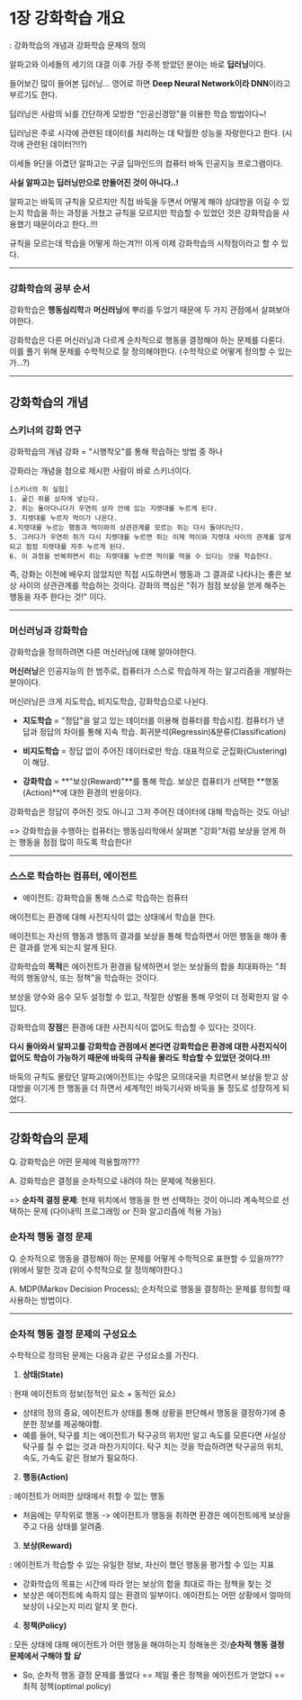 # 1장 강화학습 개요
: 강화학습의 개념과 강화학습 문제의 정의

알파고와 이세돌의 세기의 대결 이후 가장 주목 받았던 분야는 바로 **딥러닝**이다.

들어보긴 많이 들어본 딥러닝... 영어로 하면 **Deep Neural Network이라 DNN**이라고 부르기도 한다.

딥러닝은 사람의 뇌를 간단하게 모방한 "인공신경망"을 이용한 학습 방법이다~! 

딥러닝은 주로 시각에 관련된 데이터를 처리하는 데 탁월한 성능을 자랑한다고 한다. (시각에 관련된 데이터?!!?)


이세돌 9단을 이겼던 알파고는 구글 딥마인드의 컴퓨터 바독 인공지능 프로그램이다.

**사실 알파고는 딥러닝만으로 만들어진 것이 아니다..!**

알파고는 바둑의 규칙을 모르지만 직접 바둑을 두면서 어떻게 해야 상대방을 이길 수 있는지 학습을 하는 과정을 거쳤고 규칙을 모르지만 학습할 수 있었던 것은 강화학습을 사용했기 때문이라고 한다..!!! 

규칙을 모르는데 학습을 어떻게 하는겨?!! 이게 이제 강화학습의 시작점이라고 할 수 있다.
* * *

### 강화학습의 공부 순서
강화학습은 **행동심리학**과 **머신러닝**에 뿌리를 두었기 때문에 두 가지 관점에서 살펴보아야한다.

강화학습은 다른 머신러닝과 다르게 순차적으로 행동을 결정해야 하는 문제를 다룬다. 이를 풀기 위해 문제를 수학적으로 잘 정의해야한다. (수학적으로 어떻게 정의할 수 있는가...?)

* * *

## 강화학습의 개념
### 스키너의 강화 연구

강화학습의 개념
강화 = "시행착오"를 통해 학습하는 방법 중 하나

강화라는 개념을 첨으로 제시한 사람이 바로 스키너이다.
```
[스키너의 쥐 실험]
1. 굶긴 쥐를 상자에 넣는다.
2. 쥐는 돌아다니다가 우연히 상자 안에 있는 지렛대를 누르게 된다.
3. 지렛대를 누르자 먹이가 나온다.
4.지렛대를 누르는 행동과 먹이와의 상관관계를 모르는 쥐는 다시 돌아다닌다.
5. 그러다가 우연히 쥐가 다시 지렛대를 누르면 쥐는 이제 먹이와 지렛대 사이의 관계를 알게 되고 점점 지렛대를 자주 누르게 된다.
6. 이 과정을 반복하면서 쥐는 지렛대를 누르면 먹이를 먹을 수 있다는 것을 학습한다.
```
즉, 강화는 이전에 배우지 않았지만 직접 시도하면서 행동과 그 결과로 나타나는 좋은 보상 사이의 상관관계를 학습하는 것이다. 강화의 핵심은 "쥐가 점점 보상을 얻게 해주는 행동을 자주 한다는 것!" 이다.
* * *

### 머신러닝과 강화학습
강화학습을 정의하려면 다른 머신러닝에 대해 알아야한다.

**머신러닝**은 인공지능의 한 범주로, 컴퓨터가 스스로 학습하게 하는 알고리즘을 개발하는 분야이다.

머신러닝은 크게 지도학습, 비지도학습, 강화학습으로 나뉜다.

- **지도학습** = "정답"을 알고 있는 데이터를 이용해 컴퓨터를 학습시킴. 컴퓨터가 낸 답과 정답의 차이를 통해 지속 학습. 회귀분석(Regressin)&분류(Classification)

- **비지도학습** = 정답 없이 주어진 데이터로만 학습. 대표적으로 군집화(Clustering)이 해당.

- **강화학습** = **"보상(Reward)"**를 통해 학습. 보상은 컴퓨터가 선택한 **행동(Action)**에 대한 환경의 반응이다.


강화학습은 정답이 주어진 것도 아니고 그저 주어진 데이터에 대해 학습하는 것도 아님!

=> 강화학습을 수행하는 컴퓨터는 행동심리학에서 살펴본 "강화"처럼 보상을 얻게 하는 행동을 점점 많이 하도록 학습한다!
* * *

### 스스로 학습하는 컴퓨터, 에이전트
* 에이전트: 강화학습을 통해 스스로 학습하는 컴퓨터

에이전트는 환경에 대해 사전지식이 없는 상태에서 학습을 한다.

에이전트는 자신의 행동과 행동의 결과를 보상을 통해 학습하면서 어떤 행동을 해야 좋은 결과를 얻게 되는지 알게 된다.

강화학습의 **목적**은 에이전트가 환경을 탐색하면서 얻는 보상들의 합을 최대화하는 "최적의 행동양식, 또는 정책"을 학습하는 것이다.

보상을 양수와 음수 모두 설정할 수 있고, 적절한 상벌을 통해 무엇이 더 정확한지 알 수 있다. 

강화학습의 **장점**은 환경에 대한 사전지식이 없어도 학습할 수 있다는 것이다.

**다시 돌아와서 알파고를 강화학습 관점에서 본다면 강화학습은 환경에 대한 사전지식이 없어도 학습이 가능하기 때문에 바둑의 규칙을 몰라도 학습할 수 있었던 것이다.!!!**

바둑의 규칙도 몰랐던 알파고(에이전트)는 수많은 모의대국을 치르면서 보상을 받고 상대방을 이기게 한 행동을 더 하면서 세계적인 바둑기사와 바둑을 둘 정도로 성장하게 되었다.
* * *

## 강화학습의 문제

Q. 강화학습은 어떤 문제에 적용할까???

A. 강화학습은 결정을 순차적으로 내려야 하는 문제에 적용된다.

=> **순차적 결정 문제**: 현재 위치에서 행동을 한 번 선택하는 것이 아니라 계속적으로 선택하는 문제 (다이내믹 프로그래밍 or 진화 알고리즘에 적용 가능)

### 순차적 행동 결정 문제
Q. 순차적으로 행동을 결정해야 하는 문제를 어떻게 수학적으로 표현할 수 있을까??? (위에서 말한 것과 같이 수학적으로 잘 정의해야한다.)

A. MDP(Markov Decision Process); 순차적으로 행동을 결정하는 문제를 정의할 때 사용하는 방법이다.
* * *

### 순차적 행동 결정 문제의 구성요소
수학적으로 정의된 문제는 다음과 같은 구성요소를 가진다. 

1. **상태(State)**

: 현재 에이전트의 정보(정적인 요소 + 동적인 요소)

* 상태의 정의 중요, 에이전트가 상태를 통해 상황을 판단해서 행동을 결정하기에 충분한 정보를 제공해야함.
* 예를 들어, 탁구를 치는 에이전트가 탁구공의 위치만 알고 속도를 모른다면 사실상 탁구를 칠 수 없는 것과 마찬가지이다. 탁구 치는 것을 학습하려면 탁구공의 위치, 속도, 가속도 같은 정보가 필요하다.

2. **행동(Action)**

: 에이전트가 어떠한 상태에서 취할 수 있는 행동

* 처음에는 무작위로 행동 -> 에이전트가 행동을 취하면 환경은 에이전트에게 보상을 주고 다음 상태를 알려줌.

3. **보상(Reward)**

: 에이전트가 학습할 수 있는 유일한 정보, 자신이 했던 행동을 평가할 수 있는 지표

* 강화학습의 목표는 시간에 따라 얻는 보상의 합을 최대로 하는 정책을 찾는 것
* 보상은 에이전트에 속하지 않는 환경의 일부이다. 에이전트는 어떤 상황에서 얼마의 보상이 나오는지 미리 알지 못 한다.

4. **정책(Policy)**

: 모든 상태에 대해 에이전트가 어떤 행동을 해야하는지 정해놓은 것/**순차적 행동 결정 문제에서 구해야 할 *답***
* So, 순차적 행동 결정 문제를 풀었다 == 제일 좋은 정책을 에이전트가 얻었다 == 최적 정책(optimal policy)
